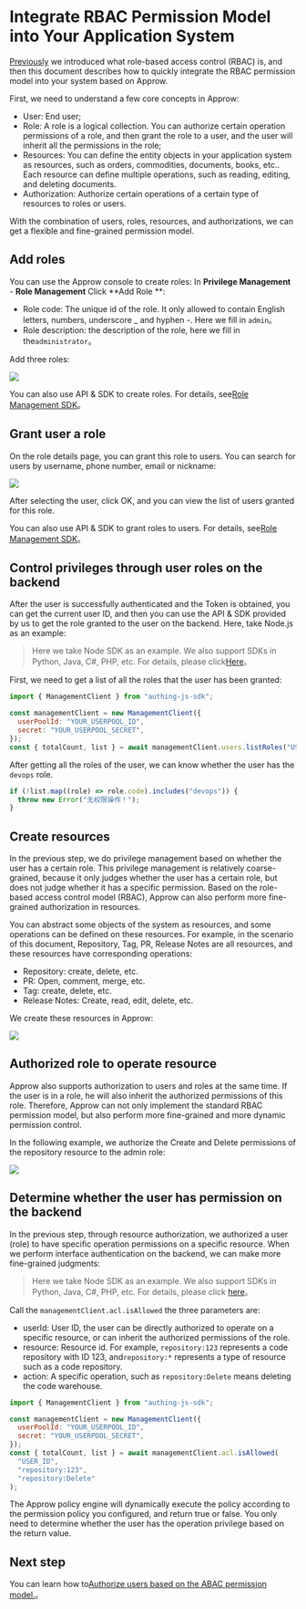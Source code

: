 # Integrate RBAC Permission Model into Your Application System

<LastUpdated/>

[Previously](./README.md#什么是基于角色的访问控制-rbac) we introduced what role-based access control (RBAC) is, and then this document describes how to quickly integrate the RBAC permission model into your system based on Approw.

First, we need to understand a few core concepts in Approw:

- User: End user;
- Role: A role is a logical collection. You can authorize certain operation permissions of a role, and then grant the role to a user, and the user will inherit all the permissions in the role;
- Resources: You can define the entity objects in your application system as resources, such as orders, commodities, documents, books, etc.. Each resource can define multiple operations, such as reading, editing, and deleting documents.
- Authorization: Authorize certain operations of a certain type of resources to roles or users.

With the combination of users, roles, resources, and authorizations, we can get a flexible and fine-grained permission model.

## Add roles

You can use the Approw console to create roles: In **Privilege Management** - **Role Management** Click **Add Role **:

- Role code: The unique id of the role. It only allowed to contain English letters, numbers, underscore _ and hyphen -. Here we fill in `admin`。
- Role description: the description of the role, here we fill in the`administrator`。

Add three roles:

![](~@imagesZhCn/guides/access-control/5186f15e-b02a-4b7b-b886-a3f26f5f07c8.png)

You can also use API & SDK to create roles. For details, see[Role Management SDK](/reference/sdk-for-node/management/RolesManagementClient.md)。

## Grant user a role

On the role details page, you can grant this role to users. You can search for users by username, phone number, email or nickname:

![](~@imagesZhCn/guides/access-control/Xnip2021-03-01_15-51-01.png)

After selecting the user, click OK, and you can view the list of users granted for this role.

You can also use API & SDK to grant roles to users. For details, see[Role Management SDK](/reference/sdk-for-node/management/RolesManagementClient.md)。

## Control privileges through user roles on the backend

After the user is successfully authenticated and the Token is obtained, you can get the current user ID, and then you can use the API & SDK provided by us to get the role granted to the user on the backend. Here, take Node.js as an example:

> Here we take Node SDK as an example. We also support SDKs in Python, Java, C#, PHP, etc. For details, please click[Here](/reference/)。

First, we need to get a list of all the roles that the user has been granted:

```javascript
import { ManagementClient } from "authing-js-sdk";

const managementClient = new ManagementClient({
  userPoolId: "YOUR_USERPOOL_ID",
  secret: "YOUR_USERPOOL_SECRET",
});
const { totalCount, list } = await managementClient.users.listRoles("USER_ID");
```

After getting all the roles of the user, we can know whether the user has the `devops` role.

```javascript
if (!list.map((role) => role.code).includes("devops")) {
  throw new Error("无权限操作！");
}
```

## Create resources

In the previous step, we do privilege management based on whether the user has a certain role. This privilege management is relatively coarse-grained, because it only judges whether the user has a certain role, but does not judge whether it has a specific permission. Based on the role-based access control model (RBAC), Approw can also perform more fine-grained authorization in resources.

You can abstract some objects of the system as resources, and some operations can be defined on these resources. For example, in the scenario of this document, Repository, Tag, PR, Release Notes are all resources, and these resources have corresponding operations:

- Repository: create, delete, etc.
- PR: Open, comment, merge, etc.
- Tag: create, delete, etc.
- Release Notes: Create, read, edit, delete, etc.

We create these resources in Approw:

![](~@imagesZhCn/guides/access-control/e23be4b2-0072-4989-bdf9-e0cc7c882397.png)

## Authorized role to operate resource

Approw also supports authorization to users and roles at the same time. If the user is in a role, he will also inherit the authorized permissions of this role. Therefore, Approw can not only implement the standard RBAC permission model, but also perform more fine-grained and more dynamic permission control.

In the following example, we authorize the Create and Delete permissions of the repository resource to the admin role:

![](~@imagesZhCn/guides/access-control/0f443c28-85b5-4127-9177-0cdae41eb3c2.png)

## Determine whether the user has permission on the backend

In the previous step, through resource authorization, we authorized a user (role) to have specific operation permissions on a specific resource. When we perform interface authentication on the backend, we can make more fine-grained judgments:

> Here we take Node SDK as an example. We also support SDKs in Python, Java, C#, PHP, etc. For details, please click [here](/reference/)。

Call the `managementClient.acl.isAllowed` the three parameters are:

- userId: User ID, the user can be directly authorized to operate on a specific resource, or can inherit the authorized permissions of the role.
- resource: Resource id. For example, `repository:123` represents a code repository with ID 123, and`repository:*` represents a type of resource such as a code repository.
- action: A specific operation, such as `repository:Delete` means deleting the code warehouse.

```javascript
import { ManagementClient } from "authing-js-sdk";

const managementClient = new ManagementClient({
  userPoolId: "YOUR_USERPOOL_ID",
  secret: "YOUR_USERPOOL_SECRET",
});
const { totalCount, list } = await managementClient.acl.isAllowed(
  "USER_ID",
  "repository:123",
  "repository:Delete"
);
```

The Approw policy engine will dynamically execute the policy according to the permission policy you configured, and return true or false. You only need to determine whether the user has the operation privilege based on the return value.

## Next step

You can learn how to[Authorize users based on the ABAC permission model.](./abac.md)。
